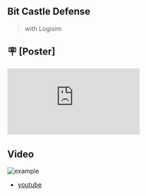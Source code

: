 ## Bit Castle Defense

> with Logisim
## 🪧 [Poster]
![Poster](https://github.com/pianoop/Studying_at_university/blob/main/Digital_logic/poster.pdf?raw=true)

## Video

![example](https://github.com/ha4219/hangul-clock/blob/main/assets/18101269.gif?raw=true)
- [youtube](https://www.youtube.com/watch?v=cNpm3_mCp18)